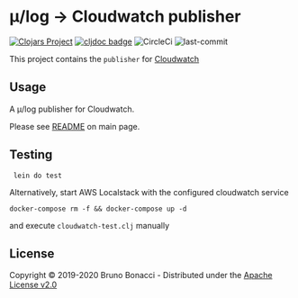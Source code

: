 # μ/log -> Cloudwatch publisher
[![Clojars Project](https://img.shields.io/clojars/v/com.brunobonacci/mulog.svg)](https://clojars.org/com.brunobonacci/mulog)  [![cljdoc badge](https://cljdoc.org/badge/com.brunobonacci/mulog)](https://cljdoc.org/d/com.brunobonacci/mulog/CURRENT) ![CircleCi](https://img.shields.io/circleci/project/BrunoBonacci/mulog.svg) ![last-commit](https://img.shields.io/github/last-commit/BrunoBonacci/mulog.svg)

This project contains the `publisher` for [Cloudwatch](https://aws.amazon.com/kinesis/)


## Usage
A μ/log publisher for Cloudwatch.

Please see [README](../README.md#cloudwatch-publisher) on main page.

## Testing

```
 lein do test
```
Alternatively, start AWS Localstack with the configured cloudwatch service
``` shell
docker-compose rm -f && docker-compose up -d
```
and execute `cloudwatch-test.clj` manually 

## License

Copyright © 2019-2020 Bruno Bonacci - Distributed under the [Apache License v2.0](http://www.apache.org/licenses/LICENSE-2.0)
